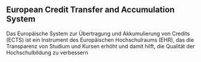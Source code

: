 ## European Credit Transfer and Accumulation System

Das Europäische System zur Übertragung und Akkumulierung von Credits  
(ECTS) ist ein Instrument des Europäischen Hochschulraums (EHR), das die  
Transparenz von Studium und Kursen erhöht und damit hilft, die Qualität der  
Hochschulbildung zu verbessern